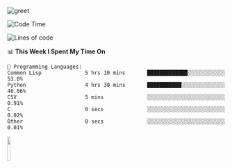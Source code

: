 ![greet](https://user-images.githubusercontent.com/44234583/146624354-9d461392-3676-4e7a-b12f-debc7319f53b.gif) 


<!--START_SECTION:waka-->
![Code Time](http://img.shields.io/badge/Code%20Time-297%20hrs%2024%20mins-blue)

![Lines of code](https://img.shields.io/badge/From%20Hello%20World%20I%27ve%20Written-394%20Thousand%20lines%20of%20code-blue)

📊 **This Week I Spent My Time On** 

```text
💬 Programming Languages: 
Common Lisp              5 hrs 10 mins       █████████████░░░░░░░░░░░░   53.0% 
Python                   4 hrs 30 mins       ███████████░░░░░░░░░░░░░░   46.06% 
CSV                      5 mins              ░░░░░░░░░░░░░░░░░░░░░░░░░   0.91% 
C                        0 secs              ░░░░░░░░░░░░░░░░░░░░░░░░░   0.02% 
Other                    0 secs              ░░░░░░░░░░░░░░░░░░░░░░░░░   0.01%

```


<!--END_SECTION:waka-->
<img src="https://user-images.githubusercontent.com/44234583/191059235-95ebfce1-7fc7-4eee-baff-214d902e7c18.gif" width="12%"/>
